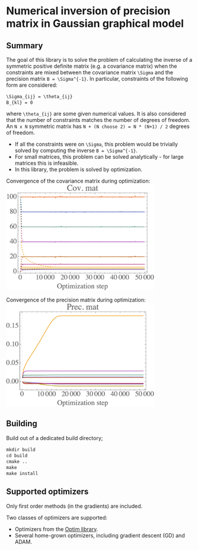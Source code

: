 # Numerical inversion of precision matrix in Gaussian graphical model

## Summary

The goal of this library is to solve the problem of calculating the inverse of a symmetric positive definite matrix (e.g. a covariance matrix) when the constraints are mixed between the covariance matrix `\Sigma` and the precision matrix `B = \Sigma^{-1}`. In particular, constraints of the following form are considered:
```
\Sigma_{ij} = \theta_{ij}
B_{kl} = 0
```
where `\theta_{ij}` are some given numerical values. It is also considered that the number of constraints matches the number of degrees of freedom. An `N x N` symmetric matrix has `N + (N choose 2) = N * (N+1) / 2` degrees of freedom.

* If all the constraints were on `\Sigma`, this problem would be trivially solved by computing the inverse `B = \Sigma^{-1}`.
* For small matrices, this problem can be solved analytically - for large matrices this is infeasible.
* In this library, the problem is solved by optimization.

Convergence of the covariance matrix during optimization:
<img src="readme_figures/cov.png" alt="drawing" width="400"/>

Convergence of the precision matrix during optimization:
<img src="readme_figures/prec.png" alt="drawing" width="400"/>

## Building

Build out of a dedicated build directory;
```
mkdir build
cd build
cmake ..
make
make install
```

## Supported optimizers

Only first order methods (in the gradients) are included.

Two classes of optimizers are supported:
* Optimizers from the [Optim library](https://github.com/kthohr/optim).
* Several home-grown optimizers, including gradient descent (GD) and ADAM.